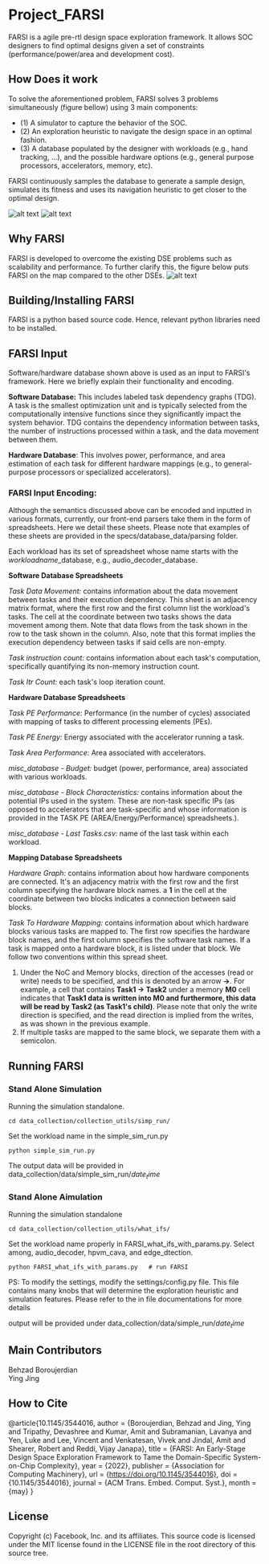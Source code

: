 # Project_FARSI
FARSI is a agile pre-rtl design space exploration framework. It allows SOC designers to find optimal
designs given a set of constraints (performance/power/area and development cost).


## How Does it work
To solve the aforementioned problem, FARSI solves 3 problems simultaneously (figure bellow) using
3 main components:
* (1) A simulator to capture the behavior of the SOC.
* (2) An exploration heuristic to navigate the design space in an optimal fashion.
* (3) A database populated by the designer with workloads (e.g., hand tracking, ...), and the
possible hardware options (e.g., general purpose processors, accelerators, memory, etc).

FARSI continuously samples the database to generate a sample design, simulates its fitness and uses its navigation heuristic to get closer to the optimal design.

![alt text](figures/FARSI_methodology.png "FARSI components")
![alt text](figures/FARSI_output.png "FARSI Output")

## Why FARSI
FARSI is developed to overcome the existing DSE problems such as scalability and performance.
To further clarify this, the figure below puts FARSI on the map compared to the other DSEs.
![alt text](figures/DSE_on_the_map.png "components")


## Building/Installing FARSI
FARSI is a python based source code. Hence, relevant python libraries need to be installed.


## FARSI Input
Software/hardware database shown above is used as an input to FARSI's framework. Here we briefly explain their functionality and encoding. 

**Software Database:** This includes labeled task dependency graphs (TDG). A task is the smallest optimization unit and is typically selected from the computationally intensive functions since they significantly impact the system behavior. TDG contains the dependency information between tasks, the number of instructions processed within a task, and the data movement between them.
 
**Hardware Database**: This involves power, performance, and area estimation of each task for different hardware mappings (e.g., to general-purpose processors or specialized accelerators).

### FARSI Input Encoding:
Although the semantics discussed above can be encoded and inputted in various formats, currently, our front-end parsers take them in the form of spreadsheets. Here we detail these sheets. Please note that examples of these sheets are provided in the specs/database_data/parsing folder. 

Each workload has its set of spreadsheet whose name starts with the $workload name$_database, e.g., audio_decoder_database.

**Software Database Spreadsheets**

*Task Data Movement:* contains information about the data movement between tasks and their execution dependency. This sheet is an adjacency matrix format, where the first row and the first column list the workload's tasks. The cell at the coordinate between two tasks shows the data movement among them. Note that data flows from the task shown in the row to the task shown in the column. Also, note that this format implies the execution dependency between tasks if said cells are non-empty. 

*Task instruction count:* contains information about each task's computation, specifically quantifying its non-memory instruction count.

*Task Itr Count:*  each task's loop iteration count.

**Hardware Database Spreadsheets**

*Task PE Performance:* Performance (in the number of cycles) associated with mapping of tasks to different processing elements (PEs).

*Task PE Energy:* Energy associated with the accelerator running a task.

*Task Area Performance:* Area associated with accelerators.

*misc_database - Budget:* budget (power, performance, area) associated with various workloads.

*misc_database - Block Characteristics:* contains information about the potential IPs used in the system. These are non-task specific IPs (as opposed to accelerators that are task-specific and whose information is provided in the TASK PE (AREA/Energy/Performance) spreadsheets.).

*misc_database - Last Tasks.csv:* name of the last task within each workload.

**Mapping Database Spreadsheets**

*Hardware Graph:* contains information about how hardware components are connected. It's an adjacency matrix with the first row and the first column specifying the hardware block names. a **1** in the cell at the coordinate between two blocks indicates a connection between said blocks.

*Task To Hardware Mapping:* contains information about which hardware blocks various tasks are mapped to. The first row specifies the hardware block names, and the first column specifies the software task names. If a task is mapped onto a hardware block, it is listed under that block. We follow two conventions within this spread sheet. 
  1) Under the NoC and Memory blocks,  direction of the accesses (read or write) needs to be specified, and this is denoted by an arrow **->**.
     For example, a cell that contains **Task1 -> Task2** under a memory **M0** cell indicates that **Task1 data is written into M0 and furthermore, this data will be read by Task2 (as Task1's child)**. Please note that only the write direction is specified, and the read direction is implied from the writes, as was shown in the previous example.
  2) If multiple tasks are mapped to the same block, we separate them with a semicolon. 


## Running FARSI

### Stand Alone Simulation ###
Running the simulation standalone.
```shell
cd data_collection/collection_utils/simp_run/
```
Set the workload name in the simple_sim_run.py

```shell
python simple_sim_run.py
```

The output data will be provided in data_collection/data/simple_sim_run/$date_time$



### Stand Alone Aimulation ###
Running the simulation standalone
```shell
cd data_collection/collection_utils/what_ifs/
```
Set the workload name properly in FARSI_what_ifs_with_params.py. Select among, audio_decoder, hpvm_cava, and edge_dtection. 

```shell
python FARSI_what_ifs_with_params.py   # run FARSI
```

PS: To modify the settings, modify the settings/config.py file. This file contains many knobs that will determine the exploration heuristic and simulation
features. Please refer to the in file documentations for more details

output will be provided under data_collection/data/simple_run/$date_time$

## Main Contributors
Behzad Boroujerdian\
Ying Jing


## How to Cite
@article{10.1145/3544016,
author = {Boroujerdian, Behzad and Jing, Ying and Tripathy, Devashree and Kumar, Amit and Subramanian, Lavanya and Yen, Luke and Lee, Vincent and Venkatesan, Vivek and Jindal, Amit and Shearer, Robert and Reddi, Vijay Janapa},
title = {FARSI: An Early-Stage Design Space Exploration Framework to Tame the Domain-Specific System-on-Chip Complexity},
year = {2022},
publisher = {Association for Computing Machinery},
url = {https://doi.org/10.1145/3544016},
doi = {10.1145/3544016},
journal = {ACM Trans. Embed. Comput. Syst.},
month = {may}
}


## License
Copyright (c) Facebook, Inc. and its affiliates.
This source code is licensed under the MIT license found in the
LICENSE file in the root directory of this source tree.


